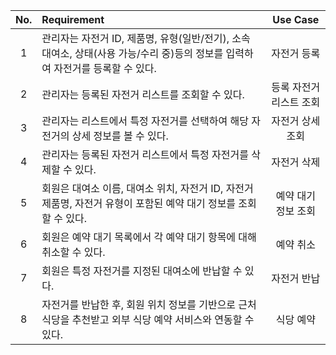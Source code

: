 

| No. | Requirement                                                                                                            | Use Case                |
|:---:|:--------------------------------------------------------------------------------------------------------------------|:-------------------------:|
| 1   | 관리자는 자전거 ID, 제품명, 유형(일반/전기), 소속 대여소, 상태(사용 가능/수리 중)등의 정보를 입력하여 자전거를 등록할 수 있다. | 자전거 등록               |
| 2   | 관리자는 등록된 자전거 리스트를 조회할 수 있다.                                                            | 등록 자전거 리스트 조회          |
| 3   | 관리자는 리스트에서 특정 자전거를 선택하여 해당 자전거의 상세 정보를 볼 수 있다.                                  | 자전거 상세 조회          |
| 4   | 관리자는 등록된 자전거 리스트에서 특정 자전거를 삭제할 수 있다.                                                  | 자전거 삭제               |
| 5   | 회원은 대여소 이름, 대여소 위치, 자전거 ID, 자전거 제품명, 자전거 유형이 포함된 예약 대기 정보를 조회할 수 있다.| 예약 대기 정보 조회            |
| 6   | 회원은 예약 대기 목록에서 각 예약 대기 항목에 대해 취소할 수 있다.                                               | 예약 취소                 |
| 7   | 회원은 특정 자전거를 지정된 대여소에 반납할 수 있다.                                                            | 자전거 반납               |
| 8   | 자전거를 반납한 후, 회원 위치 정보를 기반으로 근처 식당을 추천받고 외부 식당 예약 서비스와 연동할 수 있다.        | 식당 예약            |